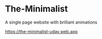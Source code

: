 # The-Minimalist
A single page website with brilliant animations

https://the-minimalist-uday.web.app
